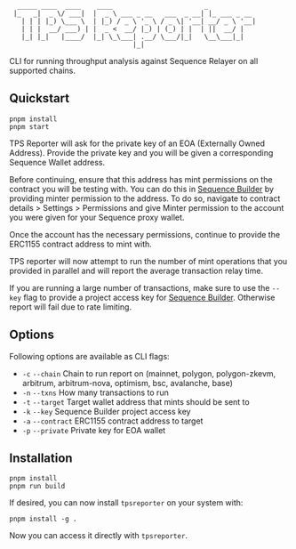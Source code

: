 ```
  _____ ____  ____    ____                       _            
 |_   _|  _ \/ ___|  |  _ \ ___ _ __   ___  _ __| |_ ___ _ __ 
   | | | |_) \___ \  | |_) / _ \ '_ \ / _ \| '__| __/ _ \ '__|
   | | |  __/ ___) | |  _ <  __/ |_) | (_) | |  | ||  __/ |   
   |_| |_|   |____/  |_| \_\___| .__/ \___/|_|   \__\___|_|   
                               |_|                            
```

CLI for running throughput analysis against Sequence Relayer on all supported chains.

## Quickstart

```
pnpm install
pnpm start
```

TPS Reporter will ask for the private key of an EOA (Externally Owned Address). Provide the private key and you will be given a corresponding Sequence Wallet address.

Before continuing, ensure that this address has mint permissions on the contract you will be testing with. You can do this in [Sequence Builder](https://sequence.build) by providing minter permission to the address. To do so, navigate to contract details > Settings > Permissions and give Minter permission to the account you were given for your Sequence proxy wallet.

Once the account has the necessary permissions, continue to provide the ERC1155 contract address to mint with.

TPS reporter will now attempt to run the number of mint operations that you provided in parallel and will report the average transaction relay time.

If you are running a large number of transactions, make sure to use the `--key` flag to provide a project access key for [Sequence Builder](https://sequence.build/). Otherwise report will fail due to rate limiting.

## Options

Following options are available as CLI flags:

- `-c` `--chain` Chain to run report on (mainnet, polygon, polygon-zkevm, arbitrum, arbitrum-nova, optimism, bsc, avalanche, base)
- `-n` `--txns` How many transactions to run
- `-t` `--target` Target wallet address that mints should be sent to
- `-k` `--key` Sequence Builder project access key
- `-a` `--contract` ERC1155 contract address to target
- `-p` `--private` Private key for EOA wallet


## Installation

```
pnpm install
pnpm run build
```

If desired, you can now install `tpsreporter` on your system with:

```
pnpm install -g .
```

Now you can access it directly with `tpsreporter`.

